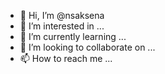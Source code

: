 - 👋 Hi, I’m @nsaksena
- 👀 I’m interested in ...
- 🌱 I’m currently learning ...
- 💞️ I’m looking to collaborate on ...
- 📫 How to reach me ...

<!---
nsaksena/nsaksena is a ✨ special ✨ repository because its `README.md` (this file) appears on your GitHub profile.
You can click the Preview link to take a look at your changes.
--->
